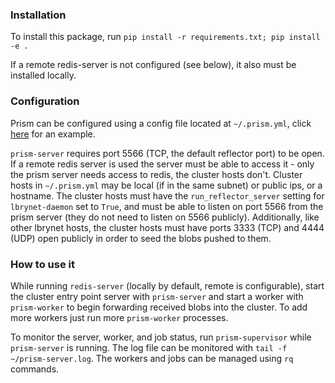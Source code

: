 ### Installation

To install this package, run `pip install -r requirements.txt; pip install -e .`

If a remote redis-server is not configured (see below), it also must be installed locally.

### Configuration

Prism can be configured using a config file located at `~/.prism.yml`, click [here](https://github.com/lbryio/reflector-cluster/blob/master/prism.yml) for an example.

`prism-server` requires port 5566 (TCP, the default reflector port) to be open. If a remote redis server is used the 
server must be able to access it - only the prism server needs access to redis, the cluster hosts don't. 
Cluster hosts in `~/.prism.yml` may be local (if in the same subnet) or public ips, or a hostname. The cluster hosts
must have the `run_reflector_server` setting for `lbrynet-daemon` set to `True`, and must be able to listen on port 5566 from the prism server (they do not need to listen on 5566 publicly). Additionally, like
other lbrynet hosts, the cluster hosts must have ports 3333 (TCP) and 4444 (UDP) open publicly in order to seed the blobs pushed to them.

### How to use it

While running `redis-server` (locally by default, remote is configurable), start the cluster entry point 
server with `prism-server` and start a worker with `prism-worker` to begin forwarding received blobs into the cluster. To add more workers just run more `prism-worker` processes.

To monitor the server, worker, and job status, run `prism-supervisor` while `prism-server` is running. The log file can be monitored with 
`tail -f ~/prism-server.log`. The workers and jobs can be managed using `rq` commands.
